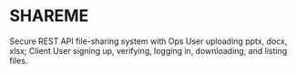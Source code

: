 # SHAREME
Secure REST API file-sharing system with Ops User uploading pptx, docx, xlsx; Client User signing up, verifying, logging in, downloading, and listing files.
